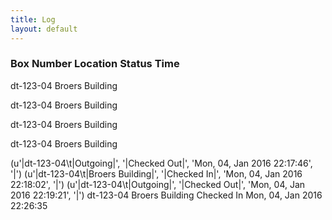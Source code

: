 ```yaml
---
title: Log
layout: default
---
```

<h3>Box Number	Location	Status		Time </h3>

dt-123-04	Broers Building 

dt-123-04	Broers Building 

dt-123-04	Broers Building 

dt-123-04	Broers Building 

(u'|dt-123-04\t|Outgoing|', '|Checked Out|', 'Mon, 04, Jan 2016 22:17:46', '|')
(u'|dt-123-04\t|Broers Building|', '|Checked In|', 'Mon, 04, Jan 2016 22:18:02', '|')
(u'|dt-123-04\t|Outgoing|', '|Checked Out|', 'Mon, 04, Jan 2016 22:19:21', '|')
dt-123-04	Broers Building 	Checked In	 Mon, 04, Jan 2016 22:26:35 

